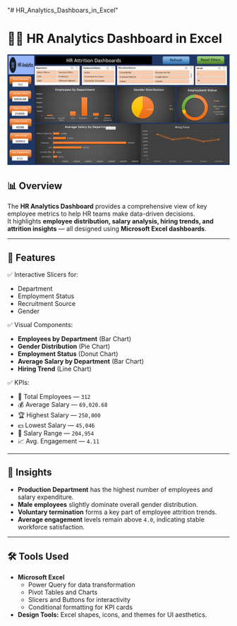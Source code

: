 "# HR_Analytics_Dashboars_in_Excel" 
# 🧑‍💼 HR Analytics Dashboard in Excel

![Dashboard Preview](preview.png)

## 📊 Overview
The **HR Analytics Dashboard** provides a comprehensive view of key employee metrics to help HR teams make data-driven decisions.  
It highlights **employee distribution, salary analysis, hiring trends, and attrition insights** — all designed using **Microsoft Excel dashboards**.

---

## 🚀 Features
✅ Interactive Slicers for:
- Department  
- Employment Status  
- Recruitment Source  
- Gender  

✅ Visual Components:
- **Employees by Department** (Bar Chart)  
- **Gender Distribution** (Pie Chart)  
- **Employment Status** (Donut Chart)  
- **Average Salary by Department** (Bar Chart)  
- **Hiring Trend** (Line Chart)

✅ KPIs:
- 👥 Total Employees — `312`  
- 💰 Average Salary — `69,020.68`  
- 🏆 Highest Salary — `250,000`  
- 💵 Lowest Salary — `45,046`  
- 💼 Salary Range — `204,954`  
- 📈 Avg. Engagement — `4.11`

---

## 🧠 Insights
- **Production Department** has the highest number of employees and salary expenditure.  
- **Male employees** slightly dominate overall gender distribution.  
- **Voluntary termination** forms a key part of employee attrition trends.  
- **Average engagement** levels remain above `4.0`, indicating stable workforce satisfaction.

---

## 🛠️ Tools Used
- **Microsoft Excel**
  - Power Query for data transformation  
  - Pivot Tables and Charts  
  - Slicers and Buttons for interactivity  
  - Conditional formatting for KPI cards  
- **Design Tools:** Excel shapes, icons, and themes for UI aesthetics.


